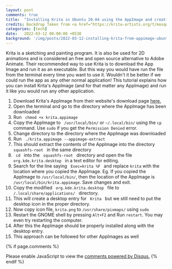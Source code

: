 ```yaml
---
layout: post
comments: true
title:  "Installing Krita in Ubuntu 20.04 using the AppImage and creating a desktop entry"
credits: Backdrop Taken from <a href="https://krita-artists.org/t/mosquito-lagoon/38138"> Krita's Website </a>
categories: [tech]
date:   2022-03-12 00:00:00 +0530
background: '/img/posts/2022-03-12-installing-krita-from-appimage-ubuntu-20-04.jpeg'
---
```


<script src="{{ "/assets/js/prism.js" | prepend: site.baseurl | prepend: site.url }}"></script>

<p>
Krita is a sketching and painting program. It is also be used for 2D animations and is considered
an free and open source alternative to Adobe Animate. Their recommended way to use Krita is to
download the App Image and run it as an executable. But this way you would have run the file from
the terminal every time you want to use it. Wouldn't it be better if we could run the app as any
other normal application! This tutorial explains how you can install Krita's AppImage (and for that
matter any AppImage) and run it like you would run any other application.
</p>

<ol>
  <li> Download Krita's AppImage from their website's download page <a href="https://krita.org/en/download/krita-desktop/" rel="nofollow">here.</a></li>

  <li> Open the terminal and go to the directory where the AppImage has been downloaded </li>

  <li> Run <code> chmod +x krita.appimage </code> </li>

  <li> Copy the AppImage to <code> /usr/local/bin/</code> or <code>~/.local/bin/</code> using the <code>cp</code> command. Use <code>sudo</code> if you get the <code>Permission Denied</code> error. </li>

  <li> Change directory to the directory where the AppImage was downloaded </li>

  <li> Run <code> ./krita.appimage --appimage-extract </code></li>

  <li> This should extract the contents of the AppImage into the directory <code> squashfs-root </code> in the same directory </li>

  <li> <code> cd </code> into the <code> squashfs-root </code> directory and open the file <code> org.kde.krita.desktop </code> in a text editor for editing. </li>

  <li> Search for the line saying <code> Exec=krita %F </code> and replace <code>krita</code> with the location where you copied the AppImage. Eg. If you copied the AppImage to <code>/usr/local/bin/</code>, then the location of the AppImage is <code>/usr/local/bin/krita.appimage</code>. Save changes and exit. </li>

  <li> Copy the modified <code> org.kde.krita.desktop </code> file to <code> /.local/share/applications/ </code> directory. </li>

  <li> This will create a desktop entry for <code> Krita </code> but we still need to put the desktop icon in the proper directory. </li>

  <li> Now copy icon file, <code>krita.png</code> to <code>/usr/share/pixmaps/</code> using <code>sudo</code> </li>

  <li> Restart the GNOME shell by pressing <code>Alt+F2</code> and Run <code>restart</code>. You may even try restarting the computer. </li>

  <li> After this the AppImage should be properly installed along with the desktop entry.</li>

  <li> This approach can be followed for other AppImages as well </li>
</ol>



{% if page.comments %}
<div id="disqus_thread"></div>
<script>
    /**
     *  RECOMMENDED CONFIGURATION VARIABLES: EDIT AND UNCOMMENT THE SECTION BELOW TO INSERT DYNAMIC VALUES FROM YOUR PLATFORM OR CMS.
     *  LEARN WHY DEFINING THESE VARIABLES IS IMPORTANT: https://disqus.com/admin/universalcode/#configuration-variables
     */
    /*
    var disqus_config = function () {
        this.page.url = PAGE_URL;  // Replace PAGE_URL with your page's canonical URL variable
        this.page.identifier = PAGE_IDENTIFIER; // Replace PAGE_IDENTIFIER with your page's unique identifier variable
    };
    */
    (function() {  // REQUIRED CONFIGURATION VARIABLE: EDIT THE SHORTNAME BELOW
        var d = document, s = d.createElement('script');

        s.src = 'https://amanabt.disqus.com/embed.js';  // IMPORTANT: Replace EXAMPLE with your forum shortname!

        s.setAttribute('data-timestamp', +new Date());
        (d.head || d.body).appendChild(s);
    })();
</script>
<noscript>Please enable JavaScript to view the <a href="https://disqus.com/?ref_noscript" rel="nofollow">comments powered by Disqus.</a></noscript>
{% endif %}

